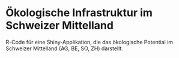 # Ökologische Infrastruktur im Schweizer Mittelland

R-Code für eine Shiny-Applikation, die das ökologische Potential im Schweizer Mittelland (AG, BE, SO, ZH) darstellt.
